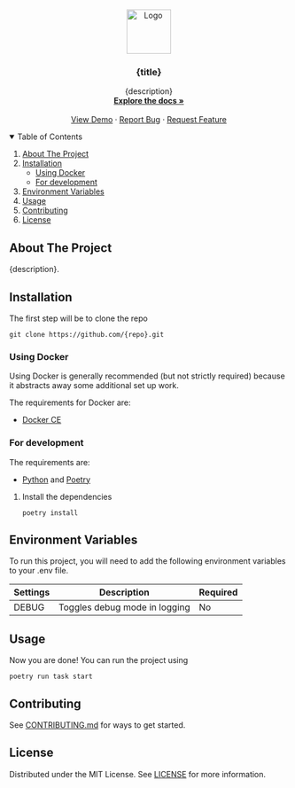 <br />
<p align="center">
  <a href="https://github.com/{repo}">
    <img src="https://avatars.githubusercontent.com/u/89700626?v=4&s=160" alt="Logo" width="80" height="80">
  </a>

<h3 align="center">{title}</h3>

  <p align="center">
    {description}
    <br />
    <a href="https://github.com/{repo}"><strong>Explore the docs »</strong></a>
    <br />
    <br />
    <a href="https://github.com/{repo}">View Demo</a>
    ·
    <a href="https://github.com/{repo}/issues/new?assignees=&labels=&template=bug_report.md&title=">Report Bug</a>
    ·
    <a href="https://github.com/{repo}/issues/new?assignees=&labels=&template=feature_request.md&title=">Request Feature</a>
  </p>

<!-- TABLE OF CONTENTS -->
<details open="open">
  <summary>Table of Contents</summary>
  <ol>
    <li>
      <a href="#about-the-project">About The Project</a>
    </li>
    <li>
      <a href="#installation">Installation</a>
      <ul>
        <li><a href="#using-docker">Using Docker</a></li>
        <li><a href="#for-development">For development</a></li>
      </ul>
    </li>
    <li>
      <a href="#environment-variables">Environment Variables</a>
    </li>
    <li><a href="#usage">Usage</a></li>
    <li><a href="#contributing">Contributing</a></li>
    <li><a href="#license">License</a></li>
  </ol>
</details>



<!-- ABOUT THE PROJECT -->

## About The Project

{description}.

<!-- INSTALLATION -->

## Installation

The first step will be to clone the repo

```shell
git clone https://github.com/{repo}.git
```

### Using Docker

Using Docker is generally recommended (but not strictly required) because it abstracts away some additional set up work.

The requirements for Docker are:

* [Docker CE](https://docs.docker.com/install/)

### For development

The requirements are:

* [Python](https://www.python.org/downloads/) and [Poetry](https://python-poetry.org/docs/)

1. Install the dependencies
   ```shell
   poetry install
   ```

## Environment Variables

To run this project, you will need to add the following environment variables to your .env file.

| Settings | Description                   | Required |
|----------|-------------------------------|----------|
| DEBUG    | Toggles debug mode in logging | No       |

<!-- USAGE EXAMPLES -->

## Usage

Now you are done! You can run the project using

```shell
poetry run task start
```

## Contributing

See [CONTRIBUTING.md](https://github.com/{repo}/blob/main/CONTRIBUTING.md) for ways to get started.

<!-- LICENSE -->

## License

Distributed under the MIT License. See [LICENSE](https://github.com/{repo}/blob/main/LICENSE) for more information.
